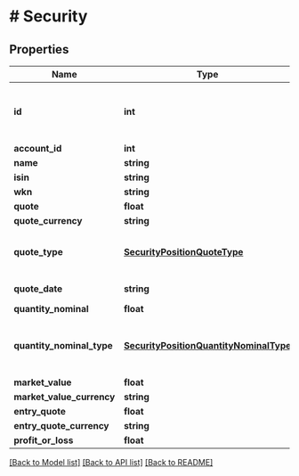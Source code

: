 # # Security

## Properties

Name | Type | Description | Notes
------------ | ------------- | ------------- | -------------
**id** | **int** | Identifier. Note: Whenever a security account is being updated, its security positions will be internally re-created, meaning that the identifier of a security position might change over time. |
**account_id** | **int** | Security account identifier |
**name** | **string** | Name |
**isin** | **string** | ISIN |
**wkn** | **string** | WKN |
**quote** | **float** | Quote |
**quote_currency** | **string** | Currency of quote |
**quote_type** | [**SecurityPositionQuoteType**](SecurityPositionQuoteType.md) | &lt;strong&gt;Type:&lt;/strong&gt; SecurityPositionQuoteType&lt;br/&gt; Type of quote. &#39;PERC&#39; if quote is a percentage value, &#39;ACTU&#39; if quote is the actual amount |
**quote_date** | **string** | Quote date in the format &#39;YYYY-MM-DD HH:MM:SS.SSS&#39; (german time). |
**quantity_nominal** | **float** | Value of quantity or nominal |
**quantity_nominal_type** | [**SecurityPositionQuantityNominalType**](SecurityPositionQuantityNominalType.md) | &lt;strong&gt;Type:&lt;/strong&gt; SecurityPositionQuantityNominalType&lt;br/&gt; Type of quantity or nominal value. &#39;UNIT&#39; if value is a quantity, &#39;FAMT&#39; if value is the nominal amount |
**market_value** | **float** | Market value |
**market_value_currency** | **string** | Currency of market value |
**entry_quote** | **float** | Entry quote |
**entry_quote_currency** | **string** | Currency of entry quote |
**profit_or_loss** | **float** | Current profit or loss |

[[Back to Model list]](../../README.md#models) [[Back to API list]](../../README.md#endpoints) [[Back to README]](../../README.md)
